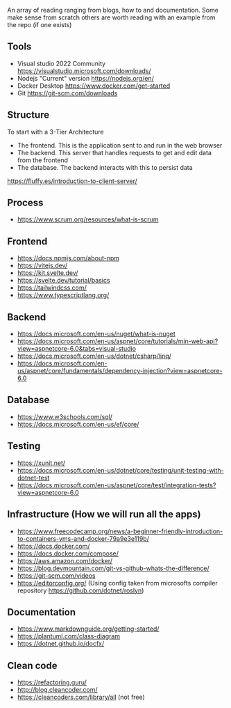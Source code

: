 An array of reading ranging from blogs, how to and documentation.
Some make sense from scratch others are worth reading with an example from the repo (if one exists)

## Tools
- Visual studio 2022 Community https://visualstudio.microsoft.com/downloads/
- Nodejs "Current" version https://nodejs.org/en/
- Docker Desktop https://www.docker.com/get-started
- Git https://git-scm.com/downloads

## Structure
To start with a 3-Tier Architecture
- The frontend. This is the application sent to and run in the web browser 
- The backend. This server that handles requests to get and edit data from the frontend
- The database. The backend interacts with this to persist data 

https://fluffy.es/introduction-to-client-server/

## Process
- https://www.scrum.org/resources/what-is-scrum

## Frontend 
- https://docs.npmjs.com/about-npm
- https://vitejs.dev/
- https://kit.svelte.dev/
- https://svelte.dev/tutorial/basics
- https://tailwindcss.com/
- https://www.typescriptlang.org/

## Backend
- https://docs.microsoft.com/en-us/nuget/what-is-nuget
- https://docs.microsoft.com/en-us/aspnet/core/tutorials/min-web-api?view=aspnetcore-6.0&tabs=visual-studio
- https://docs.microsoft.com/en-us/dotnet/csharp/linq/
- https://docs.microsoft.com/en-us/aspnet/core/fundamentals/dependency-injection?view=aspnetcore-6.0

## Database
- https://www.w3schools.com/sql/
- https://docs.microsoft.com/en-us/ef/core/

## Testing
- https://xunit.net/
- https://docs.microsoft.com/en-us/dotnet/core/testing/unit-testing-with-dotnet-test
- https://docs.microsoft.com/en-us/aspnet/core/test/integration-tests?view=aspnetcore-6.0

## Infrastructure (How we will run all the apps)
- https://www.freecodecamp.org/news/a-beginner-friendly-introduction-to-containers-vms-and-docker-79a9e3e119b/
- https://docs.docker.com/
- https://docs.docker.com/compose/
- https://aws.amazon.com/docker/
- https://blog.devmountain.com/git-vs-github-whats-the-difference/
- https://git-scm.com/videos
- https://editorconfig.org/ (Using config taken from microsofts compiler repository https://github.com/dotnet/roslyn)

## Documentation
- https://www.markdownguide.org/getting-started/
- https://plantuml.com/class-diagram
- https://dotnet.github.io/docfx/

## Clean code
- https://refactoring.guru/
- http://blog.cleancoder.com/
- https://cleancoders.com/library/all (not free)
